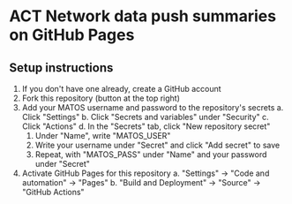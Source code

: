 # ACT Network data push summaries on GitHub Pages

## Setup instructions

1. If you don't have one already, create a GitHub account
2. Fork this repository (button at the top right)
3. Add your MATOS username and password to the repository's secrets
  a. Click "Settings"
  b. Click "Secrets and variables" under "Security"
  c. Click "Actions"
  d. In the "Secrets" tab, click "New repository secret"
    1. Under "Name", write "MATOS_USER"
    2. Write your username under "Secret" and click "Add secret" to save
    3. Repeat, with "MATOS_PASS" under "Name" and your password under "Secret"
4. Activate GitHub Pages for this repository
  a. "Settings" -> "Code and automation" -> "Pages"
  b. "Build and Deployment" -> "Source" -> "GitHub Actions"
